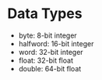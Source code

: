 # Data Types

- byte: 8-bit integer
- halfword: 16-bit integer
- word: 32-bit integer
- float: 32-bit float
- double: 64-bit float
